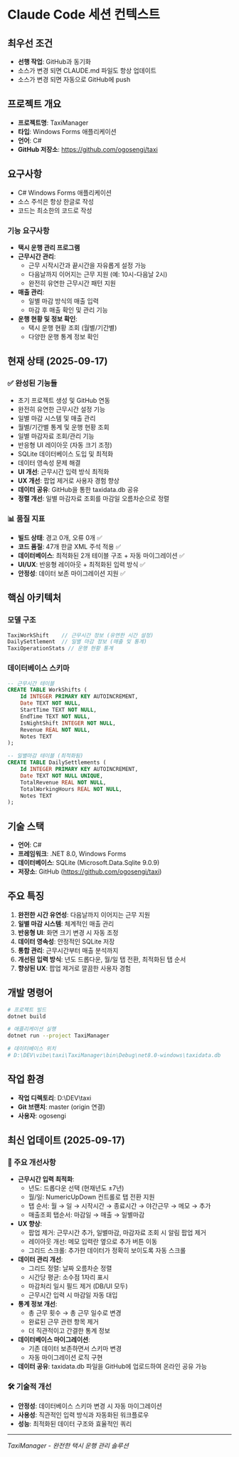 # Claude Code 세션 컨텍스트

## 최우선 조건
- **선행 작업**: GitHub과 동기화
- 소스가 변경 되면 CLAUDE.md 파일도 항상 업데이트
- 소스가 변경 되면 자동으로 GitHub에 push

## 프로젝트 개요
- **프로젝트명**: TaxiManager
- **타입**: Windows Forms 애플리케이션
- **언어**: C#
- **GitHub 저장소**: https://github.com/ogosengi/taxi

## 요구사항
- C# Windows Forms 애플리케이션
- 소스 주석은 항상 한글로 작성
- 코드는 최소한의 코드로 작성

### 기능 요구사항
- **택시 운행 관리 프로그램**
- **근무시간 관리**:
  - 근무 시작시간과 끝시간을 자유롭게 설정 가능
  - 다음날까지 이어지는 근무 지원 (예: 10시-다음날 2시)
  - 완전히 유연한 근무시간 패턴 지원
- **매출 관리**:
  - 일별 마감 방식의 매출 입력
  - 마감 후 매출 확인 및 관리 기능
- **운행 현황 및 정보 확인**:
  - 택시 운행 현황 조회 (월별/기간별)
  - 다양한 운행 통계 정보 확인

## 현재 상태 (2025-09-17)
### ✅ 완성된 기능들
- 초기 프로젝트 생성 및 GitHub 연동
- 완전히 유연한 근무시간 설정 기능
- 일별 마감 시스템 및 매출 관리
- 월별/기간별 통계 및 운행 현황 조회
- 일별 마감자료 조회/관리 기능
- 반응형 UI 레이아웃 (자동 크기 조정)
- SQLite 데이터베이스 도입 및 최적화
- 데이터 영속성 문제 해결
- **UI 개선**: 근무시간 입력 방식 최적화
- **UX 개선**: 팝업 제거로 사용자 경험 향상
- **데이터 공유**: GitHub을 통한 taxidata.db 공유
- **정렬 개선**: 일별 마감자료 조회를 마감일 오름차순으로 정렬

### 📊 품질 지표
- **빌드 상태**: 경고 0개, 오류 0개 ✅
- **코드 품질**: 47개 한글 XML 주석 적용 ✅
- **데이터베이스**: 최적화된 2개 테이블 구조 + 자동 마이그레이션 ✅
- **UI/UX**: 반응형 레이아웃 + 최적화된 입력 방식 ✅
- **안정성**: 데이터 보존 마이그레이션 지원 ✅

## 핵심 아키텍처

### 모델 구조
```csharp
TaxiWorkShift    // 근무시간 정보 (유연한 시간 설정)
DailySettlement  // 일별 마감 정보 (매출 및 통계)
TaxiOperationStats // 운행 현황 통계
```

### 데이터베이스 스키마
```sql
-- 근무시간 테이블
CREATE TABLE WorkShifts (
    Id INTEGER PRIMARY KEY AUTOINCREMENT,
    Date TEXT NOT NULL,
    StartTime TEXT NOT NULL,
    EndTime TEXT NOT NULL,
    IsNightShift INTEGER NOT NULL,
    Revenue REAL NOT NULL,
    Notes TEXT
);

-- 일별마감 테이블 (최적화됨)
CREATE TABLE DailySettlements (
    Id INTEGER PRIMARY KEY AUTOINCREMENT,
    Date TEXT NOT NULL UNIQUE,
    TotalRevenue REAL NOT NULL,
    TotalWorkingHours REAL NOT NULL,
    Notes TEXT
);
```

## 기술 스택
- **언어**: C#
- **프레임워크**: .NET 8.0, Windows Forms
- **데이터베이스**: SQLite (Microsoft.Data.Sqlite 9.0.9)
- **저장소**: GitHub (https://github.com/ogosengi/taxi)

## 주요 특징
1. **완전한 시간 유연성**: 다음날까지 이어지는 근무 지원
2. **일별 마감 시스템**: 체계적인 매출 관리
3. **반응형 UI**: 화면 크기 변경 시 자동 조정
4. **데이터 영속성**: 안정적인 SQLite 저장
5. **통합 관리**: 근무시간부터 매출 분석까지
6. **개선된 입력 방식**: 년도 드롭다운, 월/일 탭 전환, 최적화된 탭 순서
7. **향상된 UX**: 팝업 제거로 깔끔한 사용자 경험

## 개발 명령어
```bash
# 프로젝트 빌드
dotnet build

# 애플리케이션 실행
dotnet run --project TaxiManager

# 데이터베이스 위치
# D:\DEV\vibe\taxi\TaxiManager\bin\Debug\net8.0-windows\taxidata.db
```

## 작업 환경
- **작업 디렉토리**: D:\DEV\taxi
- **Git 브랜치**: master (origin 연결)
- **사용자**: ogosengi

## 최신 업데이트 (2025-09-17)
### 🎯 주요 개선사항
- **근무시간 입력 최적화**:
  - 년도: 드롭다운 선택 (현재년도 ±7년)
  - 월/일: NumericUpDown 컨트롤로 탭 전환 지원
  - 탭 순서: 월 → 일 → 시작시간 → 종료시간 → 야간근무 → 메모 → 추가
  - 매출조회 탭순서: 마감일 → 매출 → 일별마감
- **UX 향상**:
  - 팝업 제거: 근무시간 추가, 일별마감, 마감자료 조회 시 알림 팝업 제거
  - 레이아웃 개선: 메모 입력란 옆으로 추가 버튼 이동
  - 그리드 스크롤: 추가한 데이터가 정확히 보이도록 자동 스크롤
- **데이터 관리 개선**:
  - 그리드 정렬: 날짜 오름차순 정렬
  - 시간당 평균: 소수점 1자리 표시
  - 마감처리 일시 필드 제거 (DB/UI 모두)
  - 근무시간 입력 시 마감일 자동 대입
- **통계 정보 개선**:
  - 총 근무 횟수 → 총 근무 일수로 변경
  - 완료된 근무 관련 항목 제거
  - 더 직관적이고 간결한 통계 정보
- **데이터베이스 마이그레이션**:
  - 기존 데이터 보존하면서 스키마 변경
  - 자동 마이그레이션 로직 구현
- **데이터 공유**: taxidata.db 파일을 GitHub에 업로드하여 온라인 공유 가능

### 🛠️ 기술적 개선
- **안정성**: 데이터베이스 스키마 변경 시 자동 마이그레이션
- **사용성**: 직관적인 입력 방식과 자동화된 워크플로우
- **성능**: 최적화된 데이터 구조와 효율적인 쿼리

---
*TaxiManager - 완전한 택시 운행 관리 솔루션*